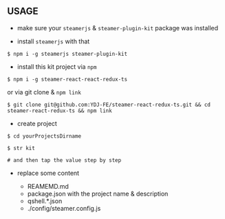 


## USAGE

- make sure your `steamerjs` & `steamer-plugin-kit` package was installed

- install `steamerjs` with that

``` shell
$ npm i -g steamerjs steamer-plugin-kit
```

- install this kit project via `npm`

``` shell
$ npm i -g steamer-react-react-redux-ts
```

or via git clone & `npm link`

``` shell
$ git clone git@github.com:YDJ-FE/steamer-react-redux-ts.git && cd steamer-react-redux-ts && npm link
```

- create project 

``` shell
$ cd yourProjectsDirname

$ str kit 

# and then tap the value step by step
```


- replace some content 
    
    - REAMEMD.md
    - package.json with the project name & description
    - qshell.*.json 
    - ./config/steamer.config.js


